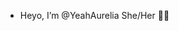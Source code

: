 - Heyo, I’m @YeahAurelia She/Her 🏳️‍⚧️

<!---
YeahAurelia/YeahAurelia is a ✨ special ✨ repository because its `README.md` (this file) appears on your GitHub profile.
You can click the Preview link to take a look at your changes.
--->
